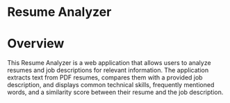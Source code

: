 # Resume Analyzer
# Overview
This Resume Analyzer is a web application that allows users to analyze resumes and job descriptions for relevant information. The application extracts text from PDF resumes, compares them with a provided job description, and displays common technical skills, frequently mentioned words, and a similarity score between their resume and the job description.

